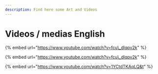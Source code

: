```yaml
---
description: Find here some Art and Videos
---
```


# Videos / medias English

{% embed url="https://www.youtube.com/watch?v=fcu\_dlqpv2k" %}

{% embed url="https://www.youtube.com/watch?v=fcu\_dlqpv2k" %}

{% embed url="https://www.youtube.com/watch?v=1YCtdTKAqLQ&t" %}







